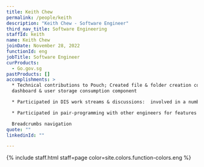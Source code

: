 ```yaml
---
title: Keith Chew
permalink: /people/keith
description: "Keith Chew - Software Engineer"
third_nav_title: Software Engineering
staffId: keith
name: Keith Chew
joinDate: November 28, 2022
functionId: eng
jobTitle: Software Engineer
curProducts:
  - Go.gov.sg
pastProducts: []
accomplishments: >
  * Technical contributions to Pouch; Created file & folder creation components,
  dashboard & user storage consumption component

  * Participated in DIS work streams & discussions:  involved in a number of DIS work streams and discussions as part of the organisation's product discovery phase and pathfinding

  * Participated in pair-programming with other engineers for features such as:

  Breadcrumbs navigation
quote: ""
linkedinId: ""

---
```


{% include staff.html staff=page color=site.colors.function-colors.eng %}

